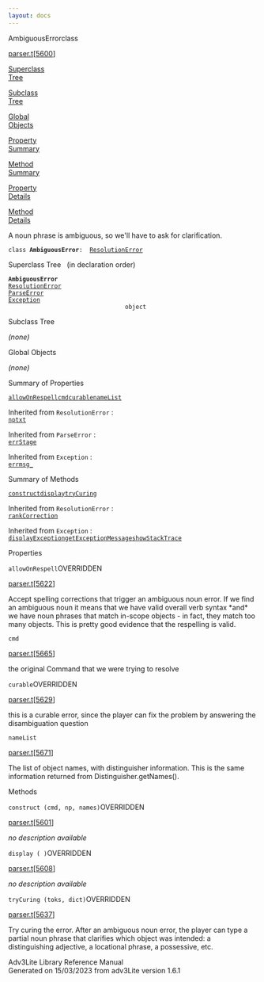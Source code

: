 ```yaml
---
layout: docs
---
```

<span class="title">AmbiguousError</span><span class="type">class</span>

[parser.t](../file/parser.t.html)\[[5600](../source/parser.t.html#5600)\]

[Superclass  
Tree](#_SuperClassTree_)

[Subclass  
Tree](#_SubClassTree_)

[Global  
Objects](#_ObjectSummary_)

[Property  
Summary](#_PropSummary_)

[Method  
Summary](#_MethodSummary_)

[Property  
Details](#_Properties_)

[Method  
Details](#_Methods_)



A noun phrase is ambiguous, so we'll have to ask for clarification.

`class `**`AmbiguousError`**` :   `[`ResolutionError`](../object/ResolutionError.html)



<span id="_SuperClassTree_"></span>



<span class="hdln">Superclass Tree</span>   (in declaration order)



**`AmbiguousError`**  
[`ResolutionError`](../object/ResolutionError.html)  
[`ParseError`](../object/ParseError.html)  
[`Exception`](../object/Exception.html)  
`                                 object`  
<span id="_SubClassTree_"></span>



<span class="hdln">Subclass Tree</span>  



*(none)* <span id="_ObjectSummary_"></span>



<span class="hdln">Global Objects</span>  



*(none)* <span id="_PropSummary_"></span>



<span class="hdln">Summary of Properties</span>  



[`allowOnRespell`](#allowOnRespell)[`cmd`](#cmd)[`curable`](#curable)[`nameList`](#nameList)

Inherited from `ResolutionError` :  
[`np`](../object/ResolutionError.html#np)[`txt`](../object/ResolutionError.html#txt)

Inherited from `ParseError` :  
[`errStage`](../object/ParseError.html#errStage)

Inherited from `Exception` :  
[`errmsg_`](../object/Exception.html#errmsg_)

<span id="_MethodSummary_"></span>



<span class="hdln">Summary of Methods</span>  



[`construct`](#construct)[`display`](#display)[`tryCuring`](#tryCuring)

Inherited from `ResolutionError` :  
[`rankCorrection`](../object/ResolutionError.html#rankCorrection)



Inherited from `Exception` :  
[`displayException`](../object/Exception.html#displayException)[`getExceptionMessage`](../object/Exception.html#getExceptionMessage)[`showStackTrace`](../object/Exception.html#showStackTrace)

<span id="_Properties_"></span>



<span class="hdln">Properties</span>  



<span id="allowOnRespell"></span>

`allowOnRespell`<span class="rem">OVERRIDDEN</span>

[parser.t](../file/parser.t.html)\[[5622](../source/parser.t.html#5622)\]



Accept spelling corrections that trigger an ambiguous noun error. If we
find an ambiguous noun it means that we have valid overall verb syntax
\*and\* we have noun phrases that match in-scope objects - in fact, they
match too many objects. This is pretty good evidence that the respelling
is valid.



<span id="cmd"></span>

`cmd`

[parser.t](../file/parser.t.html)\[[5665](../source/parser.t.html#5665)\]



the original Command that we were trying to resolve



<span id="curable"></span>

`curable`<span class="rem">OVERRIDDEN</span>

[parser.t](../file/parser.t.html)\[[5629](../source/parser.t.html#5629)\]



this is a curable error, since the player can fix the problem by
answering the disambiguation question



<span id="nameList"></span>

`nameList`

[parser.t](../file/parser.t.html)\[[5671](../source/parser.t.html#5671)\]



The list of object names, with distinguisher information. This is the
same information returned from Distinguisher.getNames().



<span id="_Methods_"></span>



<span class="hdln">Methods</span>  



<span id="construct"></span>

`construct (cmd, np, names)`<span class="rem">OVERRIDDEN</span>

[parser.t](../file/parser.t.html)\[[5601](../source/parser.t.html#5601)\]



*no description available*



<span id="display"></span>

`display ( )`<span class="rem">OVERRIDDEN</span>

[parser.t](../file/parser.t.html)\[[5608](../source/parser.t.html#5608)\]



*no description available*



<span id="tryCuring"></span>

`tryCuring (toks, dict)`<span class="rem">OVERRIDDEN</span>

[parser.t](../file/parser.t.html)\[[5637](../source/parser.t.html#5637)\]



Try curing the error. After an ambiguous noun error, the player can type
a partial noun phrase that clarifies which object was intended: a
distinguishing adjective, a locational phrase, a possessive, etc.





Adv3Lite Library Reference Manual  
Generated on 15/03/2023 from adv3Lite version 1.6.1


